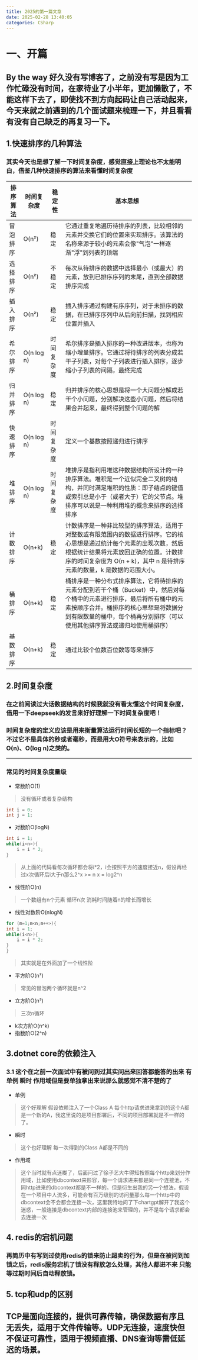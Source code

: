 ```yaml
---
title: 2025的第一篇文章
date: 2025-02-28 13:40:05
categories: CSharp
---
```

# 一、开篇
## By the way 好久没有写博客了，之前没有写是因为工作忙碌没有时间，在家待业了小半年，更加懒散了，不能这样下去了，即使找不到方向起码让自己活动起来，今天来就之前遇到的几个面试题来梳理一下，并且看看有没有自己缺乏的再复习一下。

## 1.快速排序的几种算法
### 其实今天也是想了解一下时间复杂度，感觉直接上理论也不太能明白，借鉴几种快速排序的算法来看懂时间复杂度
|  排序算法   | 时间复杂度  |稳定性  |基本思想  |
|  ----  | ----  |----  |----  |
| 冒泡排序  | O(n²) |稳定  |它通过重复地遍历待排序的列表，比较相邻的元素并交换它们的位置来实现排序。该算法的名称来源于较小的元素会像"气泡"一样逐渐"浮"到列表的顶端  |
| 选择排序  | O(n²) |不稳定  |每次从待排序的数据中选择最小（或最大）的元素，放到已排序序列的末尾，直到全部数据排序完成  |
| 插入排序  | O(n²) |稳定  |插入排序通过构建有序序列，对于未排序的数据，在已排序序列中从后向前扫描，找到相应位置并插入  |
| 希尔排序  | O(n log n) |时间复杂度  |希尔排序是插入排序的一种改进版本，也称为缩小增量排序。它通过将待排序的列表分成若干子列表，对每个子列表进行插入排序，逐步缩小子列表的间隔，最终完成  |
| 归并排序  | O(n log n) |稳定  |归并排序的核心思想是将一个大问题分解成若干个小问题，分别解决这些小问题，然后将结果合并起来，最终得到整个问题的解  |
| 快速排序  | O(n log n) |时间复杂度  |定义一个基数按照递归进行排序  |
| 堆排序  | O(n log n) |时间复杂度  |堆排序是指利用堆这种数据结构所设计的一种排序算法。堆积是一个近似完全二叉树的结构，并同时满足堆积的性质：即子结点的键值或索引总是小于（或者大于）它的父节点。堆排序可以说是一种利用堆的概念来排序的选择排序  |
| 计数排序  | O(n+k) |稳定  |计数排序是一种非比较型的排序算法，适用于对整数或有限范围内的数据进行排序。它的核心思想是通过统计每个元素的出现次数，然后根据统计结果将元素放回正确的位置。计数排序的时间复杂度为 O(n + k)，其中 n 是待排序元素的数量，k 是数据的范围大小。  |
| 桶排序  | O(n+k) |稳定  |桶排序是一种分布式排序算法，它将待排序的元素分配到若干个桶（Bucket）中，然后对每个桶中的元素进行排序，最后将所有桶中的元素按顺序合并。桶排序的核心思想是将数据分到有限数量的桶中，每个桶再分别排序（可以使用其他排序算法或递归地使用桶排序）  |
| 基数排序  | O(n+k) |稳定  |通过比较个位数百位数等等来排序  |、


## 2.时间复杂度
### 在之前阅读过大话数据结构的时候我就没有看太懂这个时间复杂度，借用一下deepseek的发言来好好理解一下时间复杂度吧！

### 时间复杂度的定义应该是用来衡量算法运行时间长短的一个指标吧？不过它不是具体的秒或者毫秒，而是用大O符号来表示的，比如O(n)、O(log n)之类的。
___
### 常见的时间复杂度量级
- 常数阶O(1)
>没有循环或者复杂结构
```C#
int i = 0;
int j = 1;
```
- 对数阶O(logN)
```C#
int i = 1;
while(i<n>){
    i = i * 2;
}
```
>从上面的代码看每次循环都会将i*2，i会按照平方的速度接近n，假设再经过x次循环后i大于n那么2^x >= n
x = log2^n
- 线性阶O(n)
>一个数组有n个元素 循环n次 消耗时间随着n的增长而增长
- 线性对数阶O(nlogN)
```C#
for (m=1;m<n;m++>){
int i = 1;
while(i<n>){
    i = i * 2;
}
}
```
>其实就是在外面加了一个线性阶
- 平方阶O(n²)
>常见的冒泡两个循环就是n^2
- 立方阶O(n³)
>三次n循环
- k次方阶O(n^k)
- 指数阶O(2^n)
## 3.dotnet core的依赖注入
### 3.1 这个在之前一次面试中有被问到过其实问出来回答都能答的出来 有单例 瞬时 作用域但是要单独拿出来说那么就感觉不清不楚的了
- 单例
>这个好理解 假设依赖注入了一个Class A 每个http请求进来拿到的这个A都是一个新的A，我这里说的是项目部署后，不同的项目部署就是不一样的了。
- 瞬时
>这个也好理解 每一次得到的Class A都是不同的
- 作用域
>这个当时就有点迷糊了，后面问过了徐子艺大牛得知按照每个http来划分作用域，比如使用dbcontext来形容，每一个请求进来都是同一个连接池，不同http进来的dbcontext都是不一样的。但是衍生出我的另一个想法，假设在一个项目中人流多，可能会有百万级别的访问量那么每一个http中的dbcontext会不会都会连接一次，这里我特地问了下chartgpt解开了我这个迷惑，一般连接是dbcontext内部的连接池来管理的，并不是每个请求都会去连接一次

## 4. redis的宕机问题
### 再简历中有写到过使用redis的锁来防止超卖的行为，但是在被问到加锁之后，redis服务宕机了锁没有释放怎么处理，其他人都进不来 只能等过期时间后自动释放锁。


## 5. tcp和udp的区别
## TCP是面向连接的，提供可靠传输，确保数据有序且无丢失，适用于文件传输等。UDP无连接，速度快但不保证可靠性，适用于视频直播、DNS查询等需低延迟的场景。

